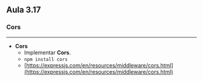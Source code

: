## Aula 3.17
### Cors
---
- **Cors**
	- Implementar **Cors**.
	- `npm install cors`
	- [https://expressjs.com/en/resources/middleware/cors.html](https://expressjs.com/en/resources/middleware/cors.html)